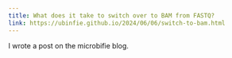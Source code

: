 ```yaml
---
title: What does it take to switch over to BAM from FASTQ?
link: https://ubinfie.github.io/2024/06/06/switch-to-bam.html
---
```


I wrote a post on the microbifie blog.
